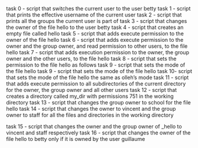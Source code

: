 task 0 - script that switches the current user to the user betty 
task 1 - script that prints the effective username of the current user
task 2 - script that prints all the groups the current user is part of
task 3 - script that changes the owner of the file hello to the user betty
task 4 - script that creates an empty file called hello
task 5 - script that adds execute permission to the owner of the file hello
task 6 - script that adds execute permission to the owner and the group owner, and read permission to other users, to the file hello
task 7 - script that adds execution permission to the owner, the group owner and the other users, to the file hello
task 8 - script that sets the permission to the file hello as follows
task 9 -  script that sets the mode of the file hello
task 9 -  script that sets the mode of the file hello
task 10- script that sets the mode of the file hello the same as olleh’s mode
task 11 - script that adds execute permission to all subdirectories of the current directory for the owner, the group owner and all other users
task 12 - script that creates a directory called my_dir with permissions 751 in the working directory
task 13 - script that changes the group owner to school for the file hello
task 14 - script that changes the owner to vincent and the group owner to staff for all the files and directories in the working directory

task 15 - script that changes the owner and the group owner of _hello to vincent and staff respectively
task 16 - script that changes the owner of the file hello to betty only if it is owned by the user guillaume
